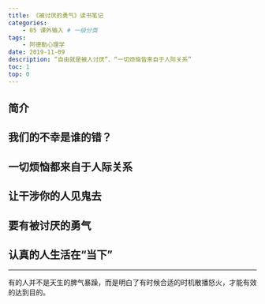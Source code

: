 ```yaml
---
title: 《被讨厌的勇气》读书笔记
categories:
    - 05 课外输入 # 一级分类
tags:
    - 阿德勒心理学
date: 2019-11-09
description: “自由就是被人讨厌”、“一切烦恼皆来自于人际关系”
toc: 1
top: 0
---
```


## 简介
## 我们的不幸是谁的错？
## 一切烦恼都来自于人际关系
## 让干涉你的人见鬼去
## 要有被讨厌的勇气
## 认真的人生活在“当下”

---
有的人并不是天生的脾气暴躁，而是明白了有时候合适的时机散播怒火，才能有效的达到目的。